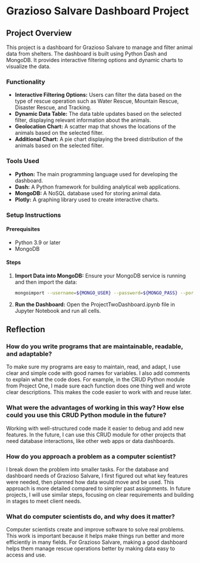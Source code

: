 # Grazioso Salvare Dashboard Project

## Project Overview

This project is a dashboard for Grazioso Salvare to manage and filter animal data from shelters. The dashboard is built using Python Dash and MongoDB. It provides interactive filtering options and dynamic charts to visualize the data.

### Functionality

- **Interactive Filtering Options:** Users can filter the data based on the type of rescue operation such as Water Rescue, Mountain Rescue, Disaster Rescue, and Tracking.
- **Dynamic Data Table:** The data table updates based on the selected filter, displaying relevant information about the animals.
- **Geolocation Chart:** A scatter map that shows the locations of the animals based on the selected filter.
- **Additional Chart:** A pie chart displaying the breed distribution of the animals based on the selected filter.

### Tools Used

- **Python:** The main programming language used for developing the dashboard.
- **Dash:** A Python framework for building analytical web applications.
- **MongoDB:** A NoSQL database used for storing animal data.
- **Plotly:** A graphing library used to create interactive charts.

### Setup Instructions

#### Prerequisites

- Python 3.9 or later
- MongoDB

#### Steps

1. **Import Data into MongoDB:**
   Ensure your MongoDB service is running and then import the data:
   ```bash
   mongoimport --username=${MONGO_USER} --password=${MONGO_PASS} --port=${MONGO_PORT} --host=${MONGO_HOST} --db AAC --collection animals --authenticationDatabase admin --drop --type csv --headerline ./aac_shelter_outcomes.csv

2. **Run the Dashboard:**
   Open the ProjectTwoDashboard.ipynb file in Jupyter Notebook and run all cells.

## Reflection

### How do you write programs that are maintainable, readable, and adaptable?
To make sure my programs are easy to maintain, read, and adapt, I use clear and simple code with good names for variables. I also add comments to explain what the code does. For example, in the CRUD Python module from Project One, I made sure each function does one thing well and wrote clear descriptions. This makes the code easier to work with and reuse later.

### What were the advantages of working in this way? How else could you use this CRUD Python module in the future?
Working with well-structured code made it easier to debug and add new features. In the future, I can use this CRUD module for other projects that need database interactions, like other web apps or data dashboards.

### How do you approach a problem as a computer scientist?
I break down the problem into smaller tasks. For the database and dashboard needs of Grazioso Salvare, I first figured out what key features were needed, then planned how data would move and be used. This approach is more detailed compared to simpler past assignments. In future projects, I will use similar steps, focusing on clear requirements and building in stages to meet client needs.

### What do computer scientists do, and why does it matter?
Computer scientists create and improve software to solve real problems. This work is important because it helps make things run better and more efficiently in many fields. For Grazioso Salvare, making a good dashboard helps them manage rescue operations better by making data easy to access and use.
